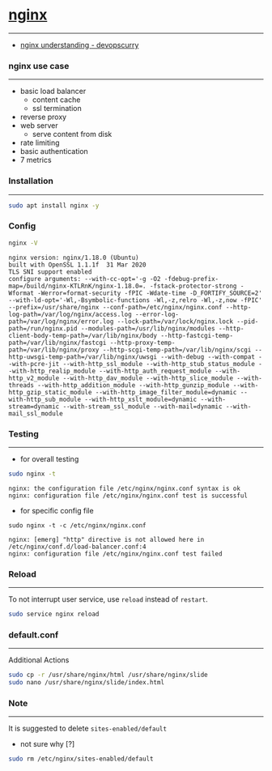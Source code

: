 # [nginx](https://www.nginx.com/)
---

- [nginx understanding - devopscurry](https://medium.com/devopscurry/what-is-nginx-understanding-the-basics-of-nginx-in-2021-f8ee0f3d3d54)

### nginx use case
---
- basic load balancer
  - content cache
  - ssl termination
- reverse proxy
- web server
  - serve content from disk
- rate limiting
- basic authentication
- 7 metrics

### Installation
---
```bash
sudo apt install nginx -y
```
### Config
```bash
nginx -V
```
```
nginx version: nginx/1.18.0 (Ubuntu)
built with OpenSSL 1.1.1f  31 Mar 2020
TLS SNI support enabled
configure arguments: --with-cc-opt='-g -O2 -fdebug-prefix-map=/build/nginx-KTLRnK/nginx-1.18.0=. -fstack-protector-strong -Wformat -Werror=format-security -fPIC -Wdate-time -D_FORTIFY_SOURCE=2' --with-ld-opt='-Wl,-Bsymbolic-functions -Wl,-z,relro -Wl,-z,now -fPIC' --prefix=/usr/share/nginx --conf-path=/etc/nginx/nginx.conf --http-log-path=/var/log/nginx/access.log --error-log-path=/var/log/nginx/error.log --lock-path=/var/lock/nginx.lock --pid-path=/run/nginx.pid --modules-path=/usr/lib/nginx/modules --http-client-body-temp-path=/var/lib/nginx/body --http-fastcgi-temp-path=/var/lib/nginx/fastcgi --http-proxy-temp-path=/var/lib/nginx/proxy --http-scgi-temp-path=/var/lib/nginx/scgi --http-uwsgi-temp-path=/var/lib/nginx/uwsgi --with-debug --with-compat --with-pcre-jit --with-http_ssl_module --with-http_stub_status_module --with-http_realip_module --with-http_auth_request_module --with-http_v2_module --with-http_dav_module --with-http_slice_module --with-threads --with-http_addition_module --with-http_gunzip_module --with-http_gzip_static_module --with-http_image_filter_module=dynamic --with-http_sub_module --with-http_xslt_module=dynamic --with-stream=dynamic --with-stream_ssl_module --with-mail=dynamic --with-mail_ssl_module
```
### Testing
---
- for overall testing
```bash
sudo nginx -t
```
```
nginx: the configuration file /etc/nginx/nginx.conf syntax is ok
nginx: configuration file /etc/nginx/nginx.conf test is successful
```
- for specific config file
```
sudo nginx -t -c /etc/nginx/nginx.conf 
```
```
nginx: [emerg] "http" directive is not allowed here in /etc/nginx/conf.d/load-balancer.conf:4
nginx: configuration file /etc/nginx/nginx.conf test failed
```
### Reload
---
To not interrupt user service, use `reload` instead of `restart`.
```bash
sudo service nginx reload
```
### default.conf
---
Additional Actions
```bash
sudo cp -r /usr/share/nginx/html /usr/share/nginx/slide
sudo nano /usr/share/nginx/slide/index.html
```
### Note
---
It is suggested to delete `sites-enabled/default`
- not sure why [?]
```bash
sudo rm /etc/nginx/sites-enabled/default
```
